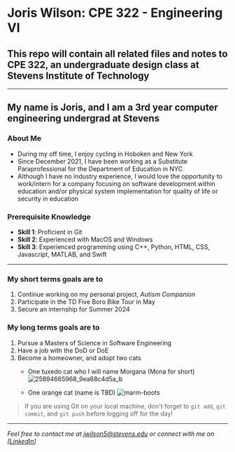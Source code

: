 # **Joris Wilson: CPE 322 - Engineering VI**

## This repo will contain all related files and notes to CPE 322, an undergraduate design class at Stevens Institute of Technology

---

## My name is Joris, and I am a 3rd year computer engineering undergrad at Stevens

### About Me 
- During my off time, I enjoy cycling in Hoboken and New York
- Since December 2021, I have been working as a Substitute Paraprofessional for the Department of Education in NYC
- Although I have no industry experience, I would love the opportunity to work/intern for a company focusing on software development within education and/or physical system implementation for quality of life or security in education

### Prerequisite Knowledge
- **Skill 1**: Proficient in Git
- **Skill 2**: Experienced with MacOS and Windows
- **Skill 3**: Experienced programming using C++, Python, HTML, CSS, Javascript, MATLAB, and Swift

---
### **My short terms goals are to**
1. Continue working on my personal project, *Autism Companion*
2. Participate in the TD Five Boro Bike Tour in May
3. Secure an internship for Summer 2024

### **My long terms goals are to**
1. Pursue a Masters of Science in Software Engineering
2. Have a job with the DoD or DoE
3. Become a homeowner, and adopt two cats
   - One tuxedo cat who I will name Morgana (Mona for short)![25894665968_9ea68c4d5a_b](https://github.com/jcwilson11/JCW.CPE322/assets/92812970/190acafe-3205-44ac-a844-4345ffb5a48b)

   - One orange cat (name is TBD) ![marm-boots](https://github.com/jcwilson11/JCW.CPE322/assets/92812970/c92e85d6-683c-4a58-b641-6c35fd3367ac)



> If you are using Git on your local machine, don't forget to `git add`, `git commit`, and `git push` before logging off for the day!
---
*Feel free to contact me at [jwilson5@stevens.edu](mailto:your-email@example.com) or connect with me on [[LinkedIn](https://www.linkedin.com/in/joriswilson11/)]*


